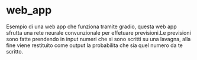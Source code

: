 # web_app
Esempio di una web app che funziona tramite gradio, questa web app sfrutta una rete neurale convunzionale per effetuare previsioni.Le previsioni sono fatte prendendo in input numeri che si sono scritti su una lavagna, alla fine viene restituito come output la probabilita che sia quel numero da te scritto.
